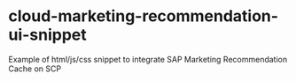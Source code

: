 # cloud-marketing-recommendation-ui-snippet
Example of html/js/css snippet to integrate SAP Marketing Recommendation Cache on SCP
